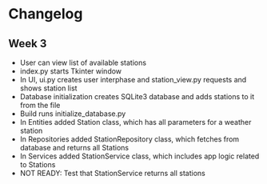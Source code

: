 # Changelog
## Week 3

- User can view list of available stations
- index.py starts Tkinter window
- In UI, ui.py creates user interphase and station_view.py requests and shows station list
- Database initialization creates SQLite3 database and adds stations to it from the file
- Build runs initialize_database.py
- In Entities added Station class, which has all parameters for a weather station
- In Repositories added StationRepository class, which fetches from database and returns all Stations
- In Services added StationService class, which includes app logic related to Stations
- NOT READY: Test that StationService returns all stations
